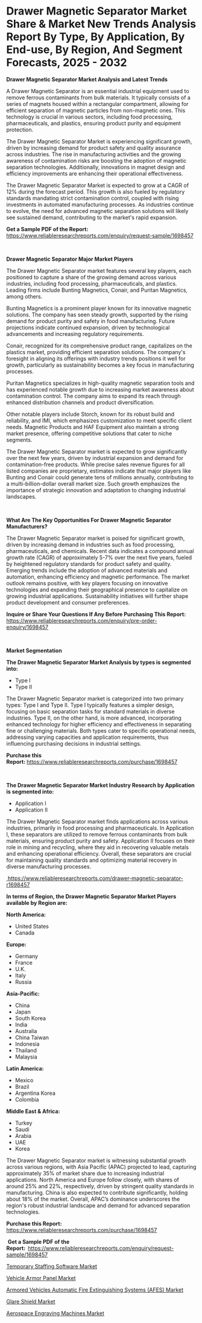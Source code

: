 <p><h1>Drawer Magnetic Separator Market Share & Market New Trends Analysis Report By Type, By Application, By End-use, By Region, And Segment Forecasts, 2025 - 2032</h1></p><p><strong>Drawer Magnetic Separator Market Analysis and Latest Trends</strong></p>
<p><p>A Drawer Magnetic Separator is an essential industrial equipment used to remove ferrous contaminants from bulk materials. It typically consists of a series of magnets housed within a rectangular compartment, allowing for efficient separation of magnetic particles from non-magnetic ones. This technology is crucial in various sectors, including food processing, pharmaceuticals, and plastics, ensuring product purity and equipment protection.</p><p>The Drawer Magnetic Separator Market is experiencing significant growth, driven by increasing demand for product safety and quality assurance across industries. The rise in manufacturing activities and the growing awareness of contamination risks are boosting the adoption of magnetic separation technologies. Additionally, innovations in magnet design and efficiency improvements are enhancing their operational effectiveness.</p><p>The Drawer Magnetic Separator Market is expected to grow at a CAGR of 12% during the forecast period. This growth is also fueled by regulatory standards mandating strict contamination control, coupled with rising investments in automated manufacturing processes. As industries continue to evolve, the need for advanced magnetic separation solutions will likely see sustained demand, contributing to the market's rapid expansion.</p></p>
<p><strong>Get a Sample PDF of the Report:&nbsp;</strong> <a href="https://www.reliableresearchreports.com/enquiry/request-sample/1698457?utm_campaign=8&utm_medium=2&utm_source=Github&utm_content=ia&utm_term=27032025&utm_id=drawer-magnetic-separator">https://www.reliableresearchreports.com/enquiry/request-sample/1698457</a></p>
<p>&nbsp;</p>
<p><strong>Drawer Magnetic Separator Major Market Players</strong></p>
<p><p>The Drawer Magnetic Separator market features several key players, each positioned to capture a share of the growing demand across various industries, including food processing, pharmaceuticals, and plastics. Leading firms include Bunting Magnetics, Conair, and Puritan Magnetics, among others. </p><p>Bunting Magnetics is a prominent player known for its innovative magnetic solutions. The company has seen steady growth, supported by the rising demand for product purity and safety in food manufacturing. Future projections indicate continued expansion, driven by technological advancements and increasing regulatory requirements.</p><p>Conair, recognized for its comprehensive product range, capitalizes on the plastics market, providing efficient separation solutions. The company's foresight in aligning its offerings with industry trends positions it well for growth, particularly as sustainability becomes a key focus in manufacturing processes.</p><p>Puritan Magnetics specializes in high-quality magnetic separation tools and has experienced notable growth due to increasing market awareness about contamination control. The company aims to expand its reach through enhanced distribution channels and product diversification.</p><p>Other notable players include Storch, known for its robust build and reliability, and IMI, which emphasizes customization to meet specific client needs. Magnetic Products and HAF Equipment also maintain a strong market presence, offering competitive solutions that cater to niche segments.</p><p>The Drawer Magnetic Separator market is expected to grow significantly over the next few years, driven by industrial expansion and demand for contamination-free products. While precise sales revenue figures for all listed companies are proprietary, estimates indicate that major players like Bunting and Conair could generate tens of millions annually, contributing to a multi-billion-dollar overall market size. Such growth emphasizes the importance of strategic innovation and adaptation to changing industrial landscapes.</p></p>
<p>&nbsp;</p>
<p><strong>What Are The Key Opportunities For Drawer Magnetic Separator Manufacturers?</strong></p>
<p><p>The Drawer Magnetic Separator market is poised for significant growth, driven by increasing demand in industries such as food processing, pharmaceuticals, and chemicals. Recent data indicates a compound annual growth rate (CAGR) of approximately 5-7% over the next five years, fueled by heightened regulatory standards for product safety and quality. Emerging trends include the adoption of advanced materials and automation, enhancing efficiency and magnetic performance. The market outlook remains positive, with key players focusing on innovative technologies and expanding their geographical presence to capitalize on growing industrial applications. Sustainability initiatives will further shape product development and consumer preferences.</p></p>
<p><strong>Inquire or Share Your Questions If Any Before Purchasing This Report:</strong> <a href="https://www.reliableresearchreports.com/enquiry/pre-order-enquiry/1698457?utm_campaign=8&utm_medium=2&utm_source=Github&utm_content=ia&utm_term=27032025&utm_id=drawer-magnetic-separator">https://www.reliableresearchreports.com/enquiry/pre-order-enquiry/1698457</a></p>
<p>&nbsp;</p>
<p><strong>Market Segmentation</strong></p>
<p><strong>The Drawer Magnetic Separator Market Analysis by types is segmented into:</strong></p>
<p><ul><li>Type I</li><li>Type II</li></ul></p>
<p><p>The Drawer Magnetic Separator market is categorized into two primary types: Type I and Type II. Type I typically features a simpler design, focusing on basic separation tasks for standard materials in diverse industries. Type II, on the other hand, is more advanced, incorporating enhanced technology for higher efficiency and effectiveness in separating fine or challenging materials. Both types cater to specific operational needs, addressing varying capacities and application requirements, thus influencing purchasing decisions in industrial settings.</p></p>
<p><strong>Purchase this Report:&nbsp;</strong><a href="https://www.reliableresearchreports.com/purchase/1698457?utm_campaign=8&utm_medium=2&utm_source=Github&utm_content=ia&utm_term=27032025&utm_id=drawer-magnetic-separator">https://www.reliableresearchreports.com/purchase/1698457</a></p>
<p>&nbsp;</p>
<p><strong>The Drawer Magnetic Separator Market Industry Research by Application is segmented into:</strong></p>
<p><ul><li>Application I</li><li>Application II</li></ul></p>
<p><p>The Drawer Magnetic Separator market finds applications across various industries, primarily in food processing and pharmaceuticals. In Application I, these separators are utilized to remove ferrous contaminants from bulk materials, ensuring product purity and safety. Application II focuses on their role in mining and recycling, where they aid in recovering valuable metals and enhancing operational efficiency. Overall, these separators are crucial for maintaining quality standards and optimizing material recovery in diverse manufacturing processes.</p></p>
<p><a href="https://www.reliableresearchreports.com/drawer-magnetic-separator-r1698457?utm_campaign=8&utm_medium=2&utm_source=Github&utm_content=ia&utm_term=27032025&utm_id=drawer-magnetic-separator">&nbsp;https://www.reliableresearchreports.com/drawer-magnetic-separator-r1698457</a></p>
<p><strong>In terms of Region, the Drawer Magnetic Separator Market Players available by Region are:</strong></p>
<p>
    <p> <strong> North America: </strong>
        <ul>
            <li>United States</li>
            <li>Canada</li>
        </ul>
        </p> 
    <p> <strong> Europe: </strong>
        <ul>
            <li>Germany</li>
            <li>France</li>
            <li>U.K.</li>
            <li>Italy</li>
            <li>Russia</li>
        </ul>
        </p> 
    <p> <strong> Asia-Pacific: </strong>
        <ul>
            <li>China</li>
            <li>Japan</li>
            <li>South Korea</li>
            <li>India</li>
            <li>Australia</li>
            <li>China Taiwan</li>
            <li>Indonesia</li>
            <li>Thailand</li>
            <li>Malaysia</li>
        </ul>
        </p> 
    <p> <strong> Latin America: </strong>
        <ul>
            <li>Mexico</li>
            <li>Brazil</li>
            <li>Argentina Korea</li>
            <li>Colombia</li>
        </ul>
        </p> 
    <p> <strong> Middle East & Africa: </strong>
        <ul>
            <li>Turkey</li>
            <li>Saudi</li>
            <li>Arabia</li>
            <li>UAE</li>
            <li>Korea</li>
        </ul>
    </p>
    </p>
<p><p>The Drawer Magnetic Separator market is witnessing substantial growth across various regions, with Asia Pacific (APAC) projected to lead, capturing approximately 35% of market share due to increasing industrial applications. North America and Europe follow closely, with shares of around 25% and 22%, respectively, driven by stringent quality standards in manufacturing. China is also expected to contribute significantly, holding about 18% of the market. Overall, APAC’s dominance underscores the region's robust industrial landscape and demand for advanced separation technologies.</p></p>
<p><strong>Purchase this Report: </strong><a href="https://www.reliableresearchreports.com/purchase/1698457?utm_campaign=8&utm_medium=2&utm_source=Github&utm_content=ia&utm_term=27032025&utm_id=drawer-magnetic-separator">https://www.reliableresearchreports.com/purchase/1698457</a></p>
<p>&nbsp;<strong>Get a Sample PDF of the Report:&nbsp;&nbsp;</strong><a href="https://www.reliableresearchreports.com/enquiry/request-sample/1698457?utm_campaign=8&utm_medium=2&utm_source=Github&utm_content=ia&utm_term=27032025&utm_id=drawer-magnetic-separator">https://www.reliableresearchreports.com/enquiry/request-sample/1698457</a></p>
<p><strong></strong></p>
<p><p><a href="https://github.com/kitkaeberz5z/Market-Research-Report-List-1/blob/main/temporary-staffing-software-market.md?utm_campaign=8&utm_medium=2&utm_source=Github&utm_content=ia&utm_term=27032025&utm_id=drawer-magnetic-separator">Temporary Staffing Software Market</a></p><p><a href="https://github.com/gakpasulgun/Market-Research-Report-List-1/blob/main/vehicle-armor-panel-market.md?utm_campaign=8&utm_medium=2&utm_source=Github&utm_content=ia&utm_term=27032025&utm_id=drawer-magnetic-separator">Vehicle Armor Panel Market</a></p><p><a href="https://github.com/shpirttangim48/Market-Research-Report-List-1/blob/main/armored-vehicles-automatic-fire-extinguishing-systems-afes-market.md?utm_campaign=8&utm_medium=2&utm_source=Github&utm_content=ia&utm_term=27032025&utm_id=drawer-magnetic-separator">Armored Vehicles Automatic Fire Extinguishing Systems (AFES) Market</a></p><p><a href="https://github.com/lugnabirue/Market-Research-Report-List-1/blob/main/glare-shield-market.md?utm_campaign=8&utm_medium=2&utm_source=Github&utm_content=ia&utm_term=27032025&utm_id=drawer-magnetic-separator">Glare Shield Market</a></p><p><a href="https://github.com/snelldimkeod/Market-Research-Report-List-1/blob/main/aerospace-engraving-machines-market.md?utm_campaign=8&utm_medium=2&utm_source=Github&utm_content=ia&utm_term=27032025&utm_id=drawer-magnetic-separator">Aerospace Engraving Machines Market</a></p></p>
